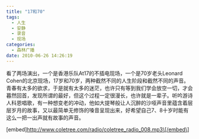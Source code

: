 ```yaml
---
title: "17和70"
tags:
  - 人生
  - 安静
  - 录音
  - 现场
categories:
  - 森林广播
date: 2010-06-26 14:26:19
---
```


看了两场演出，一个是香港乐队At17的不插电现场，一个是70岁老头Leonard Cohen的北京现场，17岁和70岁，两种截然不同的人生阶段和截然不同的声音。青春有太多的欲求，于是就有太多的迷茫，也许只有等到我们学会放空一切，才会暮然回首，发现所谓的最好，但这个过程一定很漫长，也许就是一辈子。听吟游诗人科恩唱歌，有一种想变老的冲动，他如大提琴般让人沉醉的沙哑声音里蕴含着层层岁月的故事，又以最简单无修饰的嗓音呈现出来，好希望自己7、8十岁时能有这么一把一出声就有故事的声音。   

\[embed\]http://www.coletree.com/radio/coletree_radio_008.mp3\[/embed\]